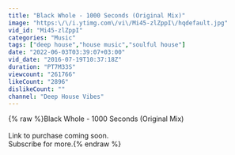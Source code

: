 ```yaml
---
title: "Black Whole - 1000 Seconds (Original Mix)"
image: "https:\/\/i.ytimg.com\/vi\/Mi45-zlZppI\/hqdefault.jpg"
vid_id: "Mi45-zlZppI"
categories: "Music"
tags: ["deep house","house music","soulful house"]
date: "2022-06-03T03:39:07+03:00"
vid_date: "2016-07-19T10:37:18Z"
duration: "PT7M33S"
viewcount: "261766"
likeCount: "2896"
dislikeCount: ""
channel: "Deep House Vibes"
---
```

{% raw %}Black Whole - 1000 Seconds (Original Mix) <br /><br />Link to purchase coming soon.<br />Subscribe for more.{% endraw %}
